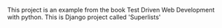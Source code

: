 This project is an example from the book Test Driven Web Development 
with python. This is Django project called 'Superlists'
